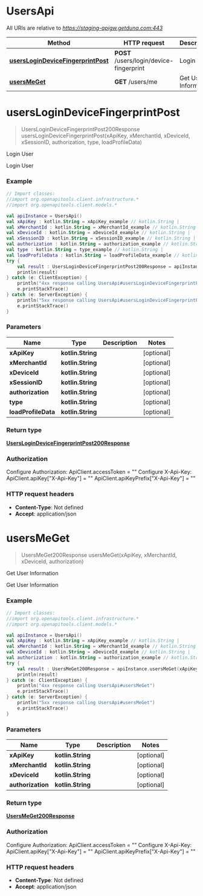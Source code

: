# UsersApi

All URIs are relative to *https://staging-apigw.getduna.com:443*

Method | HTTP request | Description
------------- | ------------- | -------------
[**usersLoginDeviceFingerprintPost**](UsersApi.md#usersLoginDeviceFingerprintPost) | **POST** /users/login/device-fingerprint | Login User
[**usersMeGet**](UsersApi.md#usersMeGet) | **GET** /users/me | Get User Information


<a id="usersLoginDeviceFingerprintPost"></a>
# **usersLoginDeviceFingerprintPost**
> UsersLoginDeviceFingerprintPost200Response usersLoginDeviceFingerprintPost(xApiKey, xMerchantId, xDeviceId, xSessionID, authorization, type, loadProfileData)

Login User

Login User

### Example
```kotlin
// Import classes:
//import org.openapitools.client.infrastructure.*
//import org.openapitools.client.models.*

val apiInstance = UsersApi()
val xApiKey : kotlin.String = xApiKey_example // kotlin.String | 
val xMerchantId : kotlin.String = xMerchantId_example // kotlin.String | 
val xDeviceId : kotlin.String = xDeviceId_example // kotlin.String | 
val xSessionID : kotlin.String = xSessionID_example // kotlin.String | 
val authorization : kotlin.String = authorization_example // kotlin.String | 
val type : kotlin.String = type_example // kotlin.String | 
val loadProfileData : kotlin.String = loadProfileData_example // kotlin.String | 
try {
    val result : UsersLoginDeviceFingerprintPost200Response = apiInstance.usersLoginDeviceFingerprintPost(xApiKey, xMerchantId, xDeviceId, xSessionID, authorization, type, loadProfileData)
    println(result)
} catch (e: ClientException) {
    println("4xx response calling UsersApi#usersLoginDeviceFingerprintPost")
    e.printStackTrace()
} catch (e: ServerException) {
    println("5xx response calling UsersApi#usersLoginDeviceFingerprintPost")
    e.printStackTrace()
}
```

### Parameters

Name | Type | Description  | Notes
------------- | ------------- | ------------- | -------------
 **xApiKey** | **kotlin.String**|  | [optional]
 **xMerchantId** | **kotlin.String**|  | [optional]
 **xDeviceId** | **kotlin.String**|  | [optional]
 **xSessionID** | **kotlin.String**|  | [optional]
 **authorization** | **kotlin.String**|  | [optional]
 **type** | **kotlin.String**|  | [optional]
 **loadProfileData** | **kotlin.String**|  | [optional]

### Return type

[**UsersLoginDeviceFingerprintPost200Response**](UsersLoginDeviceFingerprintPost200Response.md)

### Authorization


Configure Authorization:
    ApiClient.accessToken = ""
Configure X-Api-Key:
    ApiClient.apiKey["X-Api-Key"] = ""
    ApiClient.apiKeyPrefix["X-Api-Key"] = ""

### HTTP request headers

 - **Content-Type**: Not defined
 - **Accept**: application/json

<a id="usersMeGet"></a>
# **usersMeGet**
> UsersMeGet200Response usersMeGet(xApiKey, xMerchantId, xDeviceId, authorization)

Get User Information

Get User Information

### Example
```kotlin
// Import classes:
//import org.openapitools.client.infrastructure.*
//import org.openapitools.client.models.*

val apiInstance = UsersApi()
val xApiKey : kotlin.String = xApiKey_example // kotlin.String | 
val xMerchantId : kotlin.String = xMerchantId_example // kotlin.String | 
val xDeviceId : kotlin.String = xDeviceId_example // kotlin.String | 
val authorization : kotlin.String = authorization_example // kotlin.String | 
try {
    val result : UsersMeGet200Response = apiInstance.usersMeGet(xApiKey, xMerchantId, xDeviceId, authorization)
    println(result)
} catch (e: ClientException) {
    println("4xx response calling UsersApi#usersMeGet")
    e.printStackTrace()
} catch (e: ServerException) {
    println("5xx response calling UsersApi#usersMeGet")
    e.printStackTrace()
}
```

### Parameters

Name | Type | Description  | Notes
------------- | ------------- | ------------- | -------------
 **xApiKey** | **kotlin.String**|  | [optional]
 **xMerchantId** | **kotlin.String**|  | [optional]
 **xDeviceId** | **kotlin.String**|  | [optional]
 **authorization** | **kotlin.String**|  | [optional]

### Return type

[**UsersMeGet200Response**](UsersMeGet200Response.md)

### Authorization


Configure Authorization:
    ApiClient.accessToken = ""
Configure X-Api-Key:
    ApiClient.apiKey["X-Api-Key"] = ""
    ApiClient.apiKeyPrefix["X-Api-Key"] = ""

### HTTP request headers

 - **Content-Type**: Not defined
 - **Accept**: application/json

